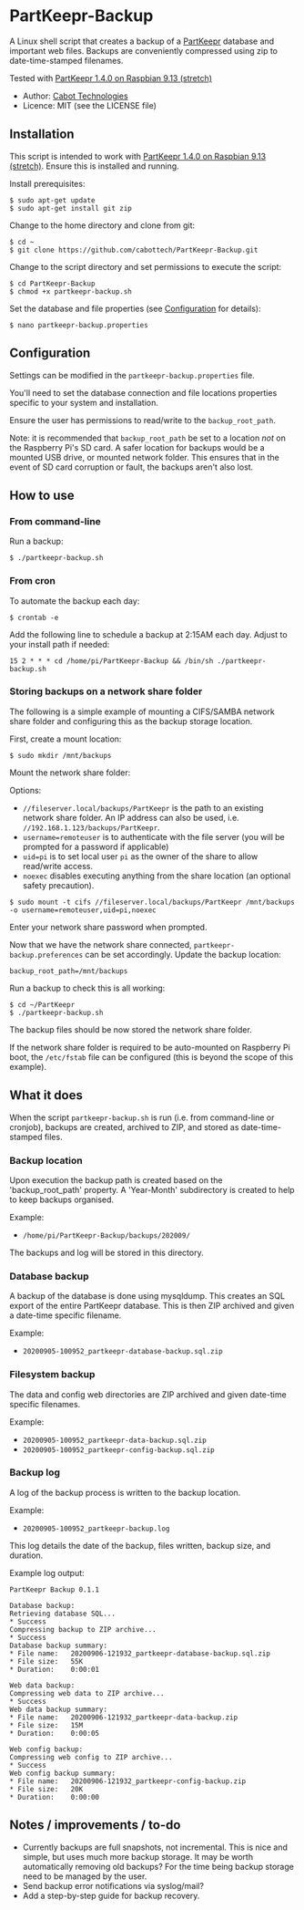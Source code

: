 # PartKeepr-Backup

A Linux shell script that creates a backup of a [PartKeepr](https://github.com/partkeepr/PartKeepr) database and important web files. Backups are conveniently compressed using zip to date-time-stamped filenames.

Tested with [PartKeepr 1.4.0 on Raspbian 9.13 (stretch)](https://wiki.partkeepr.org/wiki/PartKeepr_1.4.0_installation_on_a_Raspberry_Pi)

- Author: [Cabot Technologies](https://cabottechnologies.com)
- Licence: MIT (see the LICENSE file)

## Installation

This script is intended to work with [PartKeepr 1.4.0 on Raspbian 9.13 (stretch)](https://wiki.partkeepr.org/wiki/PartKeepr_1.4.0_installation_on_a_Raspberry_Pi). Ensure this is installed and running.

Install prerequisites:

```
$ sudo apt-get update
$ sudo apt-get install git zip
```

Change to the home directory and clone from git:

```
$ cd ~
$ git clone https://github.com/cabottech/PartKeepr-Backup.git
```

Change to the script directory and set permissions to execute the script:

```
$ cd PartKeepr-Backup
$ chmod +x partkeepr-backup.sh
```

Set the database and file properties (see [Configuration](##Configuration) for details):
```
$ nano partkeepr-backup.properties
```

## Configuration

Settings can be modified in the `partkeepr-backup.properties` file.

You'll need to set the database connection and file locations properties specific to your system and installation.

Ensure the user has permissions to read/write to the `backup_root_path`.

Note: it is recommended that `backup_root_path` be set to a location *not* on the Raspberry Pi's SD card. A safer location for backups would be a mounted USB drive, or mounted network folder. This ensures that in the event of SD card corruption or fault, the backups aren't also lost.

## How to use

### From command-line

Run a backup:
```
$ ./partkeepr-backup.sh
```

### From cron

To automate the backup each day:

```
$ crontab -e
```

Add the following line to schedule a backup at 2:15AM each day. Adjust to your install path if needed:

```
15 2 * * * cd /home/pi/PartKeepr-Backup && /bin/sh ./partkeepr-backup.sh
```

### Storing backups on a network share folder

The following is a simple example of mounting a CIFS/SAMBA network share folder and configuring this as the backup storage location.

First, create a mount location:
```
$ sudo mkdir /mnt/backups
```

Mount the network share folder:

Options:
- `//fileserver.local/backups/PartKeepr` is the path to an existing network share folder. An IP address can also be used, i.e. `//192.168.1.123/backups/PartKeepr`.
- `username=remoteuser` is to authenticate with the file server (you will be prompted for a password if applicable)
- `uid=pi` is to set local user `pi` as the owner of the share to allow read/write access.
- `noexec` disables executing anything from the share location (an optional safety precaution).
```
$ sudo mount -t cifs //fileserver.local/backups/PartKeepr /mnt/backups -o username=remoteuser,uid=pi,noexec
```

Enter your network share password when prompted.

Now that we have the network share connected, `partkeepr-backup.preferences` can be set accordingly. Update the backup location:
```
backup_root_path=/mnt/backups
```

Run a backup to check this is all working:
```
$ cd ~/PartKeepr
$ ./partkeepr-backup.sh
```

The backup files should be now stored the network share folder.

If the network share folder is required to be auto-mounted on Raspberry Pi boot, the `/etc/fstab` file can be configured (this is beyond the scope of this example).

## What it does

When the script `partkeepr-backup.sh` is run (i.e. from command-line or cronjob), backups are created, archived to ZIP, and stored as date-time-stamped files.

### Backup location

Upon execution the backup path is created based on the 'backup_root_path' property. A 'Year-Month' subdirectory is created to help to keep backups organised.

Example:

- `/home/pi/PartKeepr-Backup/backups/202009/`

The backups and log will be stored in this directory.

### Database backup

A backup of the database is done using mysqldump. This creates an SQL export of the entire PartKeepr database. This is then ZIP archived and given a date-time specific filename.

Example:

- `20200905-100952_partkeepr-database-backup.sql.zip`

### Filesystem backup

The data and config web directories are ZIP archived and given date-time specific filenames.

Example:

- `20200905-100952_partkeepr-data-backup.sql.zip`
- `20200905-100952_partkeepr-config-backup.sql.zip`

### Backup log

A log of the backup process is written to the backup location.

Example:

- `20200905-100952_partkeepr-backup.log`

This log details the date of the backup, files written, backup size, and duration.

Example log output:

```
PartKeepr Backup 0.1.1

Database backup:
Retrieving database SQL...
* Success
Compressing backup to ZIP archive...
* Success
Database backup summary:
* File name:   20200906-121932_partkeepr-database-backup.sql.zip
* File size:   55K
* Duration:    0:00:01

Web data backup:
Compressing web data to ZIP archive...
* Success
Web data backup summary:
* File name:   20200906-121932_partkeepr-data-backup.zip
* File size:   15M
* Duration:    0:00:05

Web config backup:
Compressing web config to ZIP archive...
* Success
Web config backup summary:
* File name:   20200906-121932_partkeepr-config-backup.zip
* File size:   20K
* Duration:    0:00:00
```

## Notes / improvements / to-do

- Currently backups are full snapshots, not incremental. This is nice and simple, but uses much more backup storage. It may be worth automatically removing old backups? For the time being backup storage need to be managed by the user.
- Send backup error notifications via syslog/mail?
- Add a step-by-step guide for backup recovery.

